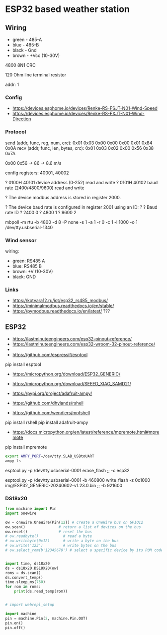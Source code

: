# ESP32 based weather station

## Wiring

- green - 485-A
- blue  - 485-B
- black - Gnd
- brown - +Vcc (10-30V)

4800 8N1 CRC

120 Ohm line terminal resistor

addr: 1

### Config

- https://devices.esphome.io/devices/Renke-RS-FSJT-N01-Wind-Speed
- https://devices.esphome.io/devices/Renke-RS-FXJT-N01-Wind-Direction

### Protocol

send (addr, func, reg, num, crc): 0x01  0x03  0x00 0x00  0x00 0x01  0x84 0x0A
recv (addr, func, len, bytes, crc): 0x01  0x03  0x02  0x00 0x56  0x38 0x7A

0x00 0x56 -> 86 -> 8.6 m/s

config registers: 40001, 40002

? 0100H 40101 device address (0-252) read and write
? 0101H 40102 baud rate (2400/4800/9600) read and write

? The device modbus address is stored in register 2000.

? The device baud rate is configured in register 2001 using an ID:
?
? Baud rate ID
? 2400  0
? 4800  1
? 9600  2

mbpoll -m rtu -b 4800 -d 8 -P none -s 1 -a 1 -r 0 -c 1 -l 1000 -o 1 /dev/tty.usbserial-1340

### Wind sensor

wiring:

- green: RS485 A
- blue:  RS485 B
- brown: +V (10-30V)
- black: GND
  
### Links

- https://kotyara12.ru/iot/esp32_rs485_modbus/
- https://minimalmodbus.readthedocs.io/en/stable/
- https://pymodbus.readthedocs.io/en/latest/ ???

## ESP32

- https://lastminuteengineers.com/esp32-pinout-reference/
- https://lastminuteengineers.com/esp32-wroom-32-pinout-reference/
- 
- https://github.com/espressif/esptool

pip install esptool

- https://micropython.org/download/ESP32_GENERIC/
- https://micropython.org/download/SEEED_XIAO_SAMD21/

- https://pypi.org/project/adafruit-ampy/

- https://github.com/dhylands/rshell
- https://github.com/wendlers/mpfshell

pip install rshell
pip install adafruit-ampy

- https://docs.micropython.org/en/latest/reference/mpremote.html#mpremote

pip install mpremote

```sh
export AMPY_PORT=/dev/tty.SLAB_USBtoUART
ampy ls
```

esptool.py -p /dev/tty.usbserial-0001  erase_flash
;; -c esp32

esptool.py -p /dev/tty.usbserial-0001 -b 460800 write_flash -z 0x1000 img/ESP32_GENERIC-20240602-v1.23.0.bin
;; -b 921600

### DS18x20

```python
from machine import Pin
import onewire

ow = onewire.OneWire(Pin(12)) # create a OneWire bus on GPIO12
ow.scan()               # return a list of devices on the bus
ow.reset()              # reset the bus
# ow.readbyte()           # read a byte
# ow.writebyte(0x12)      # write a byte on the bus
# ow.write('123')         # write bytes on the bus
# ow.select_rom(b'12345678') # select a specific device by its ROM code
```

```python

import time, ds18x20
ds = ds18x20.DS18X20(ow)
roms = ds.scan()
ds.convert_temp()
time.sleep_ms(750)
for rom in roms:
    print(ds.read_temp(rom))

```

```python

# import webrepl_setup

import machine
pin = machine.Pin(2, machine.Pin.OUT)
pin.on()
pin.off()

```
